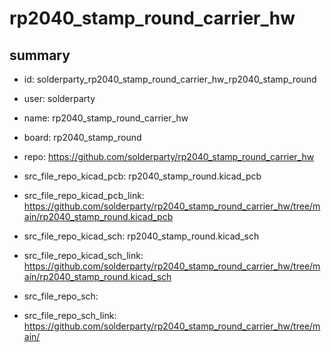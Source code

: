 # rp2040_stamp_round_carrier_hw
 
## summary 
* id: solderparty_rp2040_stamp_round_carrier_hw_rp2040_stamp_round
* user: solderparty
* name: rp2040_stamp_round_carrier_hw
* board: rp2040_stamp_round
* repo: https://github.com/solderparty/rp2040_stamp_round_carrier_hw
* src_file_repo_kicad_pcb: rp2040_stamp_round.kicad_pcb
* src_file_repo_kicad_pcb_link: https://github.com/solderparty/rp2040_stamp_round_carrier_hw/tree/main/rp2040_stamp_round.kicad_pcb
* src_file_repo_kicad_sch: rp2040_stamp_round.kicad_sch
* src_file_repo_kicad_sch_link: https://github.com/solderparty/rp2040_stamp_round_carrier_hw/tree/main/rp2040_stamp_round.kicad_sch

* src_file_repo_sch: 
* src_file_repo_sch_link: https://github.com/solderparty/rp2040_stamp_round_carrier_hw/tree/main/






